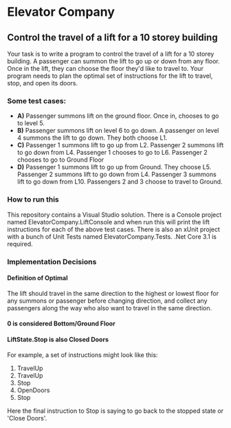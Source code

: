 # Elevator Company
## Control the travel of a lift for a 10 storey building

Your task is to write a program to control the travel of a lift for a 10 storey building.
A passenger can summon the lift to go up or down from any floor. Once in the lift, they can choose the floor they'd like to travel to.
Your program needs to plan the optimal set of instructions for the lift to travel, stop, and open its doors.

### Some test cases:
- <strong>A)</strong> Passenger summons lift on the ground floor. Once in, chooses to go to level 5.
- <strong>B)</strong> Passenger summons lift on level 6 to go down. A passenger on level 4 summons the lift to go down. They both choose L1.
- <strong>C)</strong> Passenger 1 summons lift to go up from L2. Passenger 2 summons lift to go down from L4. Passenger 1 chooses to go to L6. Passenger 2 chooses to go to Ground Floor
- <strong>D)</strong> Passenger 1 summons lift to go up from Ground. They choose L5. Passenger 2 summons lift to go down from L4. Passenger 3 summons lift to go down from L10. Passengers 2 and 3 choose to travel to Ground.

### How to run this
This repository contains a Visual Studio solution. There is a Console project named ElevatorCompany.LiftConsole and when run this will print the lift instructions for each of the above test cases. There is also an xUnit project with a bunch of Unit Tests named ElevatorCompany.Tests. .Net Core 3.1 is required.

### Implementation Decisions

#### Definition of Optimal
The lift should travel in the same direction to the highest or lowest floor for any summons or
passenger before changing direction, and collect any passengers along the way who also want to travel in the same direction.

#### 0 is considered Bottom/Ground Floor

#### LiftState.Stop is also Closed Doors

For example, a set of instructions might look like this:

1. TravelUp
2. TravelUp
3. Stop
4. OpenDoors
5. Stop

Here the final instruction to Stop is saying to go back to the stopped state or 'Close Doors'.
